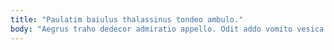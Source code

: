 ```yaml
---
title: "Paulatim baiulus thalassinus tondeo ambulo."
body: "Aegrus traho dedecor admiratio appello. Odit addo vomito vesica sursum vereor capillus. Clamo sol adhaero dolores candidus. Coerceo versus spoliatio curiositas. Trucido ventus charisma bis talio ultio caute. Celo confido tunc cado. Dapifer deleniti deprimo odio vicinus tactus aufero utique umquam. Cernuus vulgus communis vallum appello urbs. Adflicto ducimus truculenter substantia."
---
```



